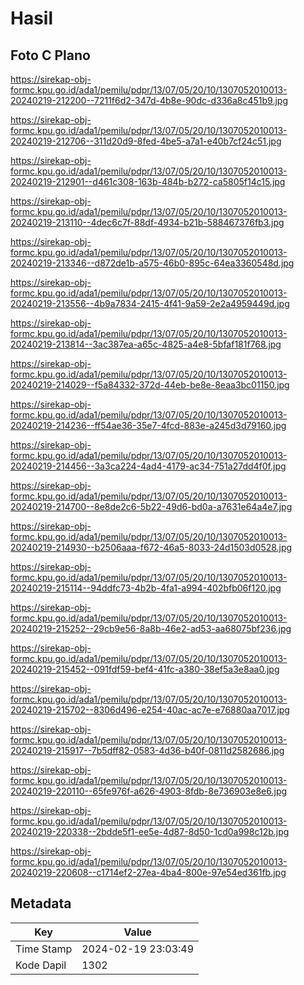 # Hasil

## Foto C Plano

https://sirekap-obj-formc.kpu.go.id/ada1/pemilu/pdpr/13/07/05/20/10/1307052010013-20240219-212200--7211f6d2-347d-4b8e-90dc-d336a8c451b9.jpg

https://sirekap-obj-formc.kpu.go.id/ada1/pemilu/pdpr/13/07/05/20/10/1307052010013-20240219-212706--311d20d9-8fed-4be5-a7a1-e40b7cf24c51.jpg

https://sirekap-obj-formc.kpu.go.id/ada1/pemilu/pdpr/13/07/05/20/10/1307052010013-20240219-212901--d461c308-163b-484b-b272-ca5805f14c15.jpg

https://sirekap-obj-formc.kpu.go.id/ada1/pemilu/pdpr/13/07/05/20/10/1307052010013-20240219-213110--4dec6c7f-88df-4934-b21b-588467376fb3.jpg

https://sirekap-obj-formc.kpu.go.id/ada1/pemilu/pdpr/13/07/05/20/10/1307052010013-20240219-213346--d872de1b-a575-46b0-895c-64ea3360548d.jpg

https://sirekap-obj-formc.kpu.go.id/ada1/pemilu/pdpr/13/07/05/20/10/1307052010013-20240219-213556--4b9a7834-2415-4f41-9a59-2e2a4959449d.jpg

https://sirekap-obj-formc.kpu.go.id/ada1/pemilu/pdpr/13/07/05/20/10/1307052010013-20240219-213814--3ac387ea-a65c-4825-a4e8-5bfaf181f768.jpg

https://sirekap-obj-formc.kpu.go.id/ada1/pemilu/pdpr/13/07/05/20/10/1307052010013-20240219-214029--f5a84332-372d-44eb-be8e-8eaa3bc01150.jpg

https://sirekap-obj-formc.kpu.go.id/ada1/pemilu/pdpr/13/07/05/20/10/1307052010013-20240219-214236--ff54ae36-35e7-4fcd-883e-a245d3d79160.jpg

https://sirekap-obj-formc.kpu.go.id/ada1/pemilu/pdpr/13/07/05/20/10/1307052010013-20240219-214456--3a3ca224-4ad4-4179-ac34-751a27dd4f0f.jpg

https://sirekap-obj-formc.kpu.go.id/ada1/pemilu/pdpr/13/07/05/20/10/1307052010013-20240219-214700--8e8de2c6-5b22-49d6-bd0a-a7631e64a4e7.jpg

https://sirekap-obj-formc.kpu.go.id/ada1/pemilu/pdpr/13/07/05/20/10/1307052010013-20240219-214930--b2506aaa-f672-46a5-8033-24d1503d0528.jpg

https://sirekap-obj-formc.kpu.go.id/ada1/pemilu/pdpr/13/07/05/20/10/1307052010013-20240219-215114--94ddfc73-4b2b-4fa1-a994-402bfb06f120.jpg

https://sirekap-obj-formc.kpu.go.id/ada1/pemilu/pdpr/13/07/05/20/10/1307052010013-20240219-215252--29cb9e56-8a8b-46e2-ad53-aa68075bf236.jpg

https://sirekap-obj-formc.kpu.go.id/ada1/pemilu/pdpr/13/07/05/20/10/1307052010013-20240219-215452--091fdf59-bef4-41fc-a380-38ef5a3e8aa0.jpg

https://sirekap-obj-formc.kpu.go.id/ada1/pemilu/pdpr/13/07/05/20/10/1307052010013-20240219-215702--8306d496-e254-40ac-ac7e-e76880aa7017.jpg

https://sirekap-obj-formc.kpu.go.id/ada1/pemilu/pdpr/13/07/05/20/10/1307052010013-20240219-215917--7b5dff82-0583-4d36-b40f-0811d2582686.jpg

https://sirekap-obj-formc.kpu.go.id/ada1/pemilu/pdpr/13/07/05/20/10/1307052010013-20240219-220110--65fe976f-a626-4903-8fdb-8e736903e8e6.jpg

https://sirekap-obj-formc.kpu.go.id/ada1/pemilu/pdpr/13/07/05/20/10/1307052010013-20240219-220338--2bdde5f1-ee5e-4d87-8d50-1cd0a998c12b.jpg

https://sirekap-obj-formc.kpu.go.id/ada1/pemilu/pdpr/13/07/05/20/10/1307052010013-20240219-220608--c1714ef2-27ea-4ba4-800e-97e54ed361fb.jpg


## Metadata

| Key        | Value               |
| ---------- | ------------------- |
| Time Stamp | 2024-02-19 23:03:49 |
| Kode Dapil | 1302                |



